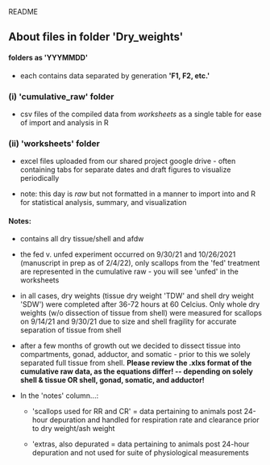 README

## About files in folder 'Dry_weights'

#### folders as 'YYYMMDD'

- each contains data separated by generation **'F1, F2, etc.'**


### (i) 'cumulative_raw' folder

* csv files of the compiled data from *worksheets* as a single table for ease of import and analysis in R

### (ii) 'worksheets' folder

* excel files uploaded from our shared project google drive - often containing tabs for separate dates and draft figures to visualize periodically

* note: this day is *raw* but not formatted in a manner to import into and R for statistical analysis, summary, and visualization

#### Notes:

- contains all dry tissue/shell and afdw

- the fed v. unfed experiment occurred on 9/30/21 and 10/26/2021 (manuscript in prep as of 2/4/22), only scallops from the 'fed' treatment are represented in the cumulative raw - you will see 'unfed' in the worksheets

- in all cases, dry weights (tissue dry weight 'TDW' and shell dry weight 'SDW') were completed after 36-72 hours at 60 Celcius.  Only whole dry weights (w/o dissection of tissue from shell) were measured for scallops on 9/14/21 and 9/30/21 due to size and shell fragility for accurate separation of tissue from shell

- after a few months of growth out we decided to dissect tissue into compartments, gonad, adductor, and somatic - prior to this we solely separated full tissue from shell. **Please review the .xlxs format of the cumulative raw data, as the equations differ! -- depending on solely shell & tissue OR shell, gonad, somatic, and adductor!**

- In the 'notes' column...:

	* 'scallops used for RR and CR' = data pertaining to animals post 24-hour depuration and handled for respiration rate and clearance prior to dry weight/ash weight

	* 'extras, also depurated  = data pertaining to animals post 24-hour depuration and not used for suite of physiological measurements
